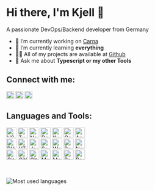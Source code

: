 # Hi there, I'm Kjell 👋

A passionate DevOps/Backend developer from Germany

- 🔭 I’m currently working on [Carna](https://www.npmjs.com/package/carna)
- 🌱 I’m currently learning **everything**
- 👨‍💻 All of my projects are available at [Github](https://github.com/kettil)
- 💬 Ask me about **Typescript or my other Tools**

## Connect with me:

<a href="https://twitter.com/realkettil"><img alt="Twitter" height="20px" src="https://www.vectorlogo.zone/logos/twitter/twitter-official.svg" /></a>
<a href="https://de.linkedin.com/in/kjell-diessel-b287a012a"><img alt="LinkIn" height="20px" src="https://www.vectorlogo.zone/logos/linkedin/linkedin-icon.svg" /></a>
<a href="https://www.xing.com/profile/Kjell_Diessel"><img alt="Xing" height="20px" src="https://www.vectorlogo.zone/logos/xing/xing-icon.svg" /></a>

## Languages and Tools:

<img alt="VS Code" height="26px" src="https://www.vectorlogo.zone/logos/visualstudio_code/visualstudio_code-icon.svg" /> <img alt="TypeScript" height="26px" src="https://www.vectorlogo.zone/logos/typescriptlang/typescriptlang-icon.svg" /> <img alt="Node.js" height="26px" src="https://www.vectorlogo.zone/logos/nodejs/nodejs-icon.svg" /> <img alt="Docker" height="26px" src="https://www.vectorlogo.zone/logos/docker/docker-icon.svg" /> <img alt="Kubernetes" height="26px" src="https://www.vectorlogo.zone/logos/kubernetes/kubernetes-icon.svg" /> <img alt="Google Cloud" height="26px" src="https://www.vectorlogo.zone/logos/google_cloud/google_cloud-icon.svg" /> <img alt="Apple" height="26px" src="https://www.vectorlogo.zone/logos/apple/apple-icon.svg" />
<br>
<img alt="PHP" height="26px" src="https://www.vectorlogo.zone/logos/php/php-icon.svg" /> <img alt="HTML" height="26px" src="https://www.vectorlogo.zone/logos/w3_html5/w3_html5-icon.svg" /> <img alt="JavaScript" height="26px" src="https://www.vectorlogo.zone/logos/javascript/javascript-icon.svg" /> <img alt="Sass" height="26px" src="https://www.vectorlogo.zone/logos/sass-lang/sass-lang-icon.svg" /> <img alt="Webpack" height="26px" src="https://www.vectorlogo.zone/logos/js_webpack/js_webpack-icon.svg" /> <img alt="React.js" height="26px" src="https://www.vectorlogo.zone/logos/reactjs/reactjs-icon.svg" /> <img alt="Next.js" height="26px" src="https://www.vectorlogo.zone/logos/nestjs/nestjs-icon.svg" />
<br>
<img alt="Git" height="26px" src="https://www.vectorlogo.zone/logos/git-scm/git-scm-icon.svg" /> <img alt="Gitlab" height="26px" src="https://www.vectorlogo.zone/logos/gitlab/gitlab-icon.svg" /> <img alt="Github" height="26px" src="https://www.vectorlogo.zone/logos/github/github-icon.svg" /> <img alt="MongoDB" height="26px" src="https://www.vectorlogo.zone/logos/mongodb/mongodb-icon.svg" /> <img alt="MariaDB" height="26px" src="https://www.vectorlogo.zone/logos/mariadb/mariadb-icon.svg" /> <img alt="Redis" height="26px" src="https://www.vectorlogo.zone/logos/redis/redis-icon.svg" /> <img alt="Bash" height="26px" src="https://www.vectorlogo.zone/logos/gnu_bash/gnu_bash-icon.svg" />

<br>

![Most used languages](https://github-readme-stats.vercel.app/api/top-langs/?username=kettil&layout=compact)

<!--
![Github stats](https://github-readme-stats.vercel.app/api?username=kettil&show_icons=true)
-->
